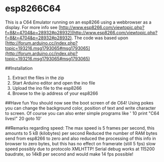 # esp8266C64

This is a C64 Emulator running on an esp8266 using a webbrowser as a display.
For more info see [http://www.esp8266.com/viewtopic.php?f=8&t=4704&p=28932#p28932](http://www.esp8266.com/viewtopic.php?f=8&t=4704&p=28932#p28932).
The code was based upon [http://forum.arduino.cc/index.php?topic=193216.msg1793065#msg1793065](http://forum.arduino.cc/index.php?topic=193216.msg1793065#msg1793065)

##Installation
1. Extract the files in the zip
2. Start Arduino editor and open the ino file
2. Upload the ino file to the esp8266
3. Browse to the ip address of your esp8266

##Have fun
You should now see the boot screen of de C64!
Using pokes you can change the background color, position of text and write character to screen.
Of course you can also enter simple programs like 
'  10 print "C64 lives!"
  20 goto 10'

##Remarks regarding speed:
The max speed is 5 frames per second, this amounts to 5 kB (kilobytes) per second
Reduced the number of RAM bytes send from esp8266 to zero and
also reduced the processing of this info in browser to zero bytes,
but this has no effect on framerate (still 5 fps)
slow speed possibly due to protocolo XMLHTTP!
Serial debug works at 115200 baudrate, so 14kB per second and would make 14 fps possible!

